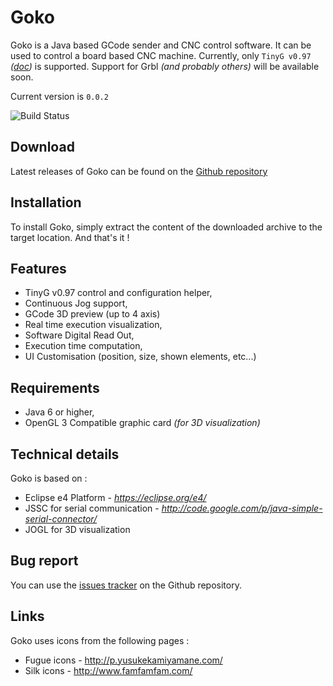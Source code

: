 # Goko

Goko is a Java based GCode sender and CNC control software. It can be used to control a board based CNC machine. Currently, only ```TinyG v0.97``` *([doc](https://github.com/synthetos/TinyG/wiki))* is supported.
Support for Grbl _(and probably others)_ will be available soon.

Current version is ```0.0.2```

![Build Status](https://travis-ci.org/cncgoko/Goko.svg?branch=dev)

Download
--------
Latest releases of Goko can be found on the [Github repository](https://github.com/cncgoko/Goko/releases) 

Installation
------------
To install Goko, simply extract the content of the downloaded archive to the target location. And that's it !

Features
--------
- TinyG v0.97 control and configuration helper,
- Continuous Jog support,
- GCode 3D preview (up to 4 axis)
- Real time execution visualization,
- Software Digital Read Out,
- Execution time computation,
- UI Customisation (position, size, shown elements, etc...) 

Requirements
------------
- Java 6 or higher,
- OpenGL 3 Compatible graphic card *(for 3D visualization)*
 
Technical details
-----------------
Goko is based on :
- Eclipse e4 Platform - *https://eclipse.org/e4/*
- JSSC for serial communication - *http://code.google.com/p/java-simple-serial-connector/*
- JOGL for 3D visualization

Bug report
----------
You can use the [issues tracker](https://github.com/cncgoko/Goko/issues) on the Github repository.  

Links
-----
Goko uses icons from the following pages :
- Fugue icons  - http://p.yusukekamiyamane.com/
- Silk icons - http://www.famfamfam.com/

